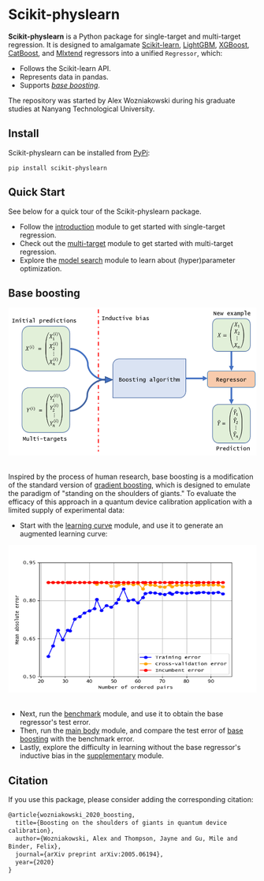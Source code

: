 # Scikit-physlearn

**Scikit-physlearn** is a Python package for single-target and multi-target regression.
It is designed to amalgamate 
[Scikit-learn](https://scikit-learn.org/),
[LightGBM](https://lightgbm.readthedocs.io/en/latest/index.html),
[XGBoost](https://xgboost.readthedocs.io/en/latest/),
[CatBoost](https://catboost.ai/),
and [Mlxtend](http://rasbt.github.io/mlxtend/)
regressors into a unified ```Regressor```, which:
* Follows the Scikit-learn API.
* Represents data in pandas.
* Supports [*base boosting*](https://arxiv.org/abs/2005.06194).

The repository was started by Alex Wozniakowski during his graduate studies at Nanyang Technological University.

## Install
Scikit-physlearn can be installed from [PyPi](https://pypi.org/project/scikit-physlearn/0.1/):
```
pip install scikit-physlearn
```

## Quick Start

See below for a quick tour of the Scikit-physlearn package.
* Follow the
[introduction](https://github.com/a-wozniakowski/scikit-physlearn/blob/master/examples/basics/introduction.py)
module to get started with single-target regression.
* Check out the
[multi-target](https://github.com/a-wozniakowski/scikit-physlearn/blob/master/examples/basics/multi_target.py)
module to get started with multi-target regression.
* Explore the
[model search](https://github.com/a-wozniakowski/scikit-physlearn/blob/master/examples/basics/model_search.py)
module to learn about (hyper)parameter optimization.

## Base boosting

<div align="center">
  <img src="https://github.com/a-wozniakowski/scikit-physlearn/blob/master/images/framework.png" width="600" height="300"><br><br>
</div>

Inspired by the process of human research, base boosting is a modification of the standard version of
[gradient boosting](https://projecteuclid.org/download/pdf_1/euclid.aos/1013203451),
which is designed to emulate the paradigm of "standing on the shoulders of giants." To evaluate the
efficacy of this approach in a quantum device calibration application with a limited supply of experimental data:
* Start with the
[learning curve](https://github.com/a-wozniakowski/scikit-physlearn/blob/master/examples/paper_results/learning_curve.py)
module, and use it to generate an augmented learning curve:

<div align="center">
  <img src="https://github.com/a-wozniakowski/scikit-physlearn/blob/master/images/aug_learning_curve.png" width="600" height="300"><br><br>
</div>

* Next, run the 
[benchmark](https://github.com/a-wozniakowski/scikit-physlearn/blob/master/examples/paper_results/benchmark.py)
module, and use it to obtain the base regressor's test error.
* Then, run the
[main body](https://github.com/a-wozniakowski/scikit-physlearn/blob/master/examples/paper_results/main_body.py)
module, and compare the test error of [base boosting](#Citation) with the benchmark error. 
* Lastly, explore the difficulty in learning without the base regressor's inductive bias in the
[supplementary](https://github.com/a-wozniakowski/scikit-physlearn/blob/master/examples/paper_results/supplementary.py)
module.


## Citation

If you use this package, please consider adding the corresponding citation:
```
@article{wozniakowski_2020_boosting,
  title={Boosting on the shoulders of giants in quantum device calibration},
  author={Wozniakowski, Alex and Thompson, Jayne and Gu, Mile and Binder, Felix},
  journal={arXiv preprint arXiv:2005.06194},
  year={2020}
}

```
